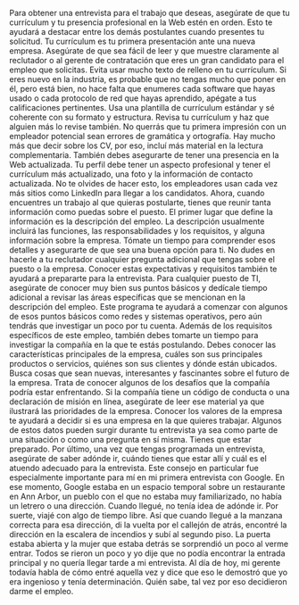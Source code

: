 Para obtener una entrevista para el trabajo que deseas, asegúrate de que tu currículum y tu presencia profesional en la Web estén en orden. Esto te ayudará a destacar entre los demás postulantes cuando presentes tu solicitud. Tu currículum es tu primera presentación ante una nueva empresa. Asegúrate de que sea fácil de leer y que muestre claramente al reclutador o al gerente de contratación que eres un gran candidato para el empleo que solicitas. Evita usar mucho texto de relleno en tu currículum. Si eres nuevo en la industria, es probable que no tengas mucho que poner en él, pero está bien, no hace falta que enumeres cada software que hayas usado o cada protocolo de red que hayas aprendido, apégate a tus calificaciones pertinentes. Usa una plantilla de currículum estándar y sé coherente con su formato y estructura. Revisa tu currículum y haz que alguien más lo revise también. No querrás que tu primera impresión con un empleador potencial sean errores de gramática y ortografía. Hay mucho más que decir sobre los CV, por eso, incluí más material en la lectura complementaria. También debes asegurarte de tener una presencia en la Web actualizada. Tu perfil debe tener un aspecto profesional y tener el currículum más actualizado, una foto y la información de contacto actualizada. No te olvides de hacer esto, los empleadores usan cada vez más sitios como LinkedIn para llegar a los candidatos. Ahora, cuando encuentres un trabajo al que quieras postularte, tienes que reunir tanta información como puedas sobre el puesto. El primer lugar que define la información es la descripción del empleo. La descripción usualmente incluirá las funciones, las responsabilidades y los requisitos, y alguna información sobre la empresa. Tómate un tiempo para comprender esos detalles y asegurarte de que sea una buena opción para ti. No dudes en hacerle a tu reclutador cualquier pregunta adicional que tengas sobre el puesto o la empresa. Conocer estas expectativas y requisitos también te ayudará a prepararte para la entrevista. Para cualquier puesto de TI, asegúrate de conocer muy bien sus puntos básicos y dedícale tiempo adicional a revisar las áreas específicas que se mencionan en la descripción del empleo. Este programa te ayudará a comenzar con algunos de esos puntos básicos como redes y sistemas operativos, pero aún tendrás que investigar un poco por tu cuenta. Además de los requisitos específicos de este empleo, también debes tomarte un tiempo para investigar la compañía en la que te estás postulando. Debes conocer las características principales de la empresa, cuáles son sus principales productos o servicios, quiénes son sus clientes y dónde están ubicados. Busca cosas que sean nuevas, interesantes y fascinantes sobre el futuro de la empresa. Trata de conocer algunos de los desafíos que la compañía podría estar enfrentando. Si la compañía tiene un código de conducta o una declaración de misión en línea, asegúrate de leer ese material ya que ilustrará las prioridades de la empresa. Conocer los valores de la empresa te ayudará a decidir si es una empresa en la que quieres trabajar. Algunos de estos datos pueden surgir durante tu entrevista ya sea como parte de una situación o como una pregunta en sí misma. Tienes que estar preparado. Por último, una vez que tengas programada un entrevista, asegúrate de saber adónde ir, cuándo tienes que estar allí y cuál es el atuendo adecuado para la entrevista. Este consejo en particular fue especialmente importante para mí en mi primera entrevista con Google. En ese momento, Google estaba en un espacio temporal sobre un restaurante en Ann Arbor, un pueblo con el que no estaba muy familiarizado, no había un letrero o una dirección. Cuando llegué, no tenía idea de adónde ir. Por suerte, viajé con algo de tiempo libre. Así que cuando llegué a la manzana correcta para esa dirección, di la vuelta por el callejón de atrás, encontré la dirección en la escalera de incendios y subí al segundo piso. La puerta estaba abierta y la mujer que estaba detrás se sorprendió un poco al verme entrar. Todos se rieron un poco y yo dije que no podía encontrar la entrada principal y no quería llegar tarde a mi entrevista. Al día de hoy, mi gerente todavía habla de cómo entré aquella vez y dice que eso le demostró que yo era ingenioso y tenía determinación. Quién sabe, tal vez por eso decidieron darme el empleo.